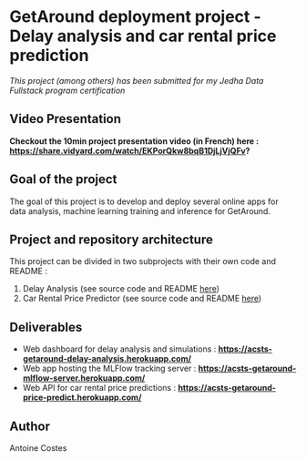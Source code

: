 # GetAround deployment project - Delay analysis and car rental price prediction

*This project (among others) has been submitted for my Jedha Data Fullstack program certification*

## Video Presentation

**Checkout the 10min project presentation video (in French) here : https://share.vidyard.com/watch/EKPorQkw8bqB1DjLjVjQFv?**

## Goal of the project

The goal of this project is to develop and deploy several online apps for data analysis, machine learning training and inference for GetAround.  

## Project and repository architecture

This project can be divided in two subprojects with their own code and README : 
1. Delay Analysis (see source code and README [here](https://github.com/Acsts/Deployment--GetAround_delay_analysis_and_pricing_optimization/tree/main/delay_analysis))
2. Car Rental Price Predictor (see source code and README [here](https://github.com/Acsts/Deployment--GetAround_delay_analysis_and_pricing_optimization/tree/main/rental_price_predictor))

## Deliverables

- Web dashboard for delay analysis and simulations : **https://acsts-getaround-delay-analysis.herokuapp.com/**
- Web app hosting the MLFlow tracking server : **https://acsts-getaround-mlflow-server.herokuapp.com/**
- Web API for car rental price predictions : **https://acsts-getaround-price-predict.herokuapp.com/**

## Author

Antoine Costes
